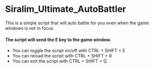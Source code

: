# Siralim_Ultimate_AutoBattler
This is a simple script that will auto battle for you even when the game windows is not in focus.

#### The script will send the E key to the game window.
- You can toggle the script on/off with CTRL + SHIFT + E
- You can reload the script with CTRL + SHIFT + R
- You can exit the script with CTRL + SHIFT + Q
